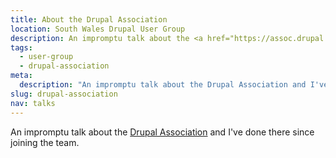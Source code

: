 ```yaml
---
title: About the Drupal Association
location: South Wales Drupal User Group
description: An impromptu talk about the <a href="https://assoc.drupal.org">Drupal Association</a> and I've done there since joining the team.
tags:
  - user-group
  - drupal-association
meta:
  description: "An impromptu talk about the Drupal Association and I've done there since joining the team."
slug: drupal-association
nav: talks
---
```

An impromptu talk about the [Drupal Association](https://assoc.drupal.org) and I've done there since joining the team.